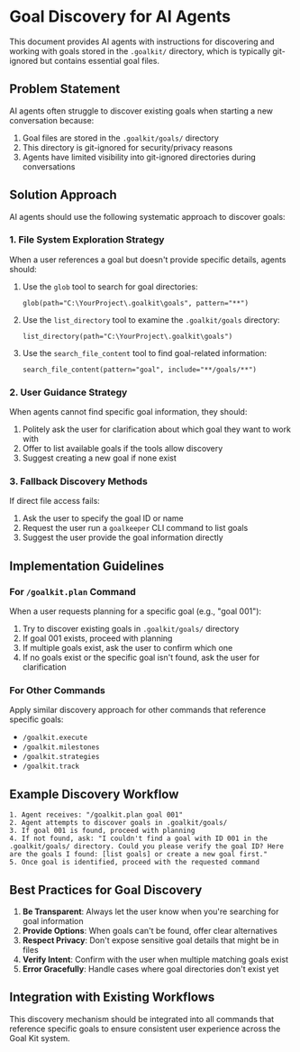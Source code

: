 # Goal Discovery for AI Agents

This document provides AI agents with instructions for discovering and working with goals stored in the `.goalkit/` directory, which is typically git-ignored but contains essential goal files.

## Problem Statement

AI agents often struggle to discover existing goals when starting a new conversation because:
1. Goal files are stored in the `.goalkit/goals/` directory
2. This directory is git-ignored for security/privacy reasons
3. Agents have limited visibility into git-ignored directories during conversations

## Solution Approach

AI agents should use the following systematic approach to discover goals:

### 1. File System Exploration Strategy

When a user references a goal but doesn't provide specific details, agents should:

1. Use the `glob` tool to search for goal directories:
   ```
   glob(path="C:\YourProject\.goalkit\goals", pattern="**")
   ```

2. Use the `list_directory` tool to examine the `.goalkit/goals` directory:
   ```
   list_directory(path="C:\YourProject\.goalkit\goals")
   ```

3. Use the `search_file_content` tool to find goal-related information:
   ```
   search_file_content(pattern="goal", include="**/goals/**")
   ```

### 2. User Guidance Strategy

When agents cannot find specific goal information, they should:

1. Politely ask the user for clarification about which goal they want to work with
2. Offer to list available goals if the tools allow discovery
3. Suggest creating a new goal if none exist

### 3. Fallback Discovery Methods

If direct file access fails:

1. Ask the user to specify the goal ID or name
2. Request the user run a `goalkeeper` CLI command to list goals
3. Suggest the user provide the goal information directly

## Implementation Guidelines

### For `/goalkit.plan` Command

When a user requests planning for a specific goal (e.g., "goal 001"):

1. Try to discover existing goals in `.goalkit/goals/` directory
2. If goal 001 exists, proceed with planning
3. If multiple goals exist, ask the user to confirm which one
4. If no goals exist or the specific goal isn't found, ask the user for clarification

### For Other Commands

Apply similar discovery approach for other commands that reference specific goals:
- `/goalkit.execute`
- `/goalkit.milestones`
- `/goalkit.strategies`
- `/goalkit.track`

## Example Discovery Workflow

```
1. Agent receives: "/goalkit.plan goal 001"
2. Agent attempts to discover goals in .goalkit/goals/
3. If goal 001 is found, proceed with planning
4. If not found, ask: "I couldn't find a goal with ID 001 in the .goalkit/goals/ directory. Could you please verify the goal ID? Here are the goals I found: [list goals] or create a new goal first."
5. Once goal is identified, proceed with the requested command
```

## Best Practices for Goal Discovery

1. **Be Transparent**: Always let the user know when you're searching for goal information
2. **Provide Options**: When goals can't be found, offer clear alternatives
3. **Respect Privacy**: Don't expose sensitive goal details that might be in files
4. **Verify Intent**: Confirm with the user when multiple matching goals exist
5. **Error Gracefully**: Handle cases where goal directories don't exist yet

## Integration with Existing Workflows

This discovery mechanism should be integrated into all commands that reference specific goals to ensure consistent user experience across the Goal Kit system.